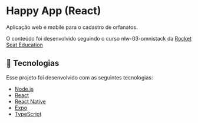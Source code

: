 # Happy App (React)

Aplicação web e mobile para o cadastro de orfanatos.

O conteúdo foi desenvolvido seguindo o curso nlw-03-omnistack da [Rocket Seat Education](https://github.com/rocketseat-education)

## 🚀 Tecnologias

Esse projeto foi desenvolvido com as seguintes tecnologias:

- [Node.js](https://nodejs.org/en/)
- [React](https://reactjs.org)
- [React Native](https://facebook.github.io/react-native/)
- [Expo](https://expo.io/)
- [TypeScript](https://www.typescriptlang.org/)
